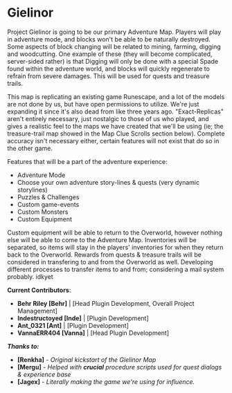 # Gielinor
Project Gielinor is going to be our primary Adventure Map. Players will play in adventure mode, and blocks won't be able to be naturally destroyed. Some aspects of block changing will be related to mining, farming,  digging and woodcutting. One example of these (they will become complicated, server-sided rather) is that Digging will only be done with a special Spade found within the adventure world, and  blocks will quickly regenerate to refrain from severe damages. This will be used for quests and treasure trails. 

This map is replicating an existing game Runescape, and a lot of the models are not done by us, but have open permissions to utilize. We're just expanding it since it's also dead from like three years ago. "Exact-Replicas" aren't entirely necessary, just nostalgic to those of us who played, and gives a realistic feel to the maps we have created that we'll be using (ie; the treasure-trail map showed in the Map Clue Scrolls section below). Complete accuracy isn't necessary either, certain features will not exist that do so in the other game.

Features that will be a part of the adventure experience:
- Adventure Mode
- Choose your own adventure story-lines & quests (very dynamic storylines)
- Puzzles & Challenges
- Custom game-events
- Custom Monsters
- Custom Equipment

Custom equipment will be able to return to the Overworld, however nothing else will be able to come to the Adventure Map. Inventories will be separated, so items will stay in the players' inventories for when they return back to the Overworld. Rewards from quests & treasure trails will be considered in transfering to and from the Overworld as well. Developing different processes to transfer items to and from; considering a mail system probably. idkyet

**Current Contributors**:
- **Behr Riley [Behr]** | [Head Plugin Development, Overall Project Management]
- **Indestructoyed [Inde]** | [Plugin Development]
- **Ant_0321 [Ant]** | [Plugin Development]
- **VannaERR404 [Vanna]** | [Head Plugin Development]

***Thanks to:***
- **[Renkha]** - *Original kickstart of the Gielinor Map*
- **[Mergu]** - *Helped with **crucial** procedure scripts used for quest dialogs & experience base*
- **[Jagex]** - *Literally making the game we're using for influence.*
